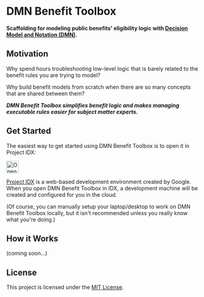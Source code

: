 # DMN Benefit Toolbox

**Scaffolding for modeling public benefits' eligibility logic with [Decision Model and Notation (DMN)](https://www.omg.org/dmn/).**

## Motivation

Why spend hours troubleshooting low-level logic that is barely related to the benefit rules you are trying to model?

Why build benefit models from scratch when there are so many concepts that are shared between them?

***DMN Benefit Toolbox simplifies benefit logic and makes managing executable rules easier for subject matter experts.***

## Get Started

The easiest way to get started using DMN Benefit Toolbox is to open it in Project IDX:

<a href="https://idx.google.com/import?url=https%3A%2F%2Fgithub.com%2Fprestoncabe%2Fdmn-benefit-toolbox">
  <picture>
    <source
      media="(prefers-color-scheme: dark)"
      srcset="https://cdn.idx.dev/btn/open_dark_32.svg">
    <source
      media="(prefers-color-scheme: light)"
      srcset="https://cdn.idx.dev/btn/open_light_32.svg">
    <img
      height="32"
      alt="Open in IDX"
      src="https://cdn.idx.dev/btn/open_purple_32.svg">
  </picture>
</a>

[Project IDX](https://idx.dev/#introduction) is a web-based development environment created by Google. When you open DMN Benefit Toolbox in IDX, a development machine will be created and configured for you in the cloud.

(Of course, you can manually setup your laptop/desktop to work on DMN Benefit Toolbox locally, but it isn't recommended unless you really know what you're doing.)

## How it Works

(coming soon...)

## License
This project is licensed under the [MIT License](https://opensource.org/licenses/MIT).
